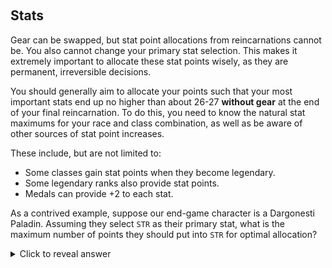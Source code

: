 &nbsp;
## Stats

Gear can be swapped, but stat point allocations from reincarnations cannot be. You also cannot change your primary stat selection. This makes it extremely important to allocate these stat points wisely, as they are permanent, irreversible decisions.

You should generally aim to allocate your points such that your most important stats end up no higher than about 26-27 **without gear** at the end of your final reincarnation. To do this, you need to know the natural stat maximums for your race and class combination, as well as be aware of other sources of stat point increases.

These include, but are not limited to:
- Some classes gain stat points when they become legendary.
- Some legendary ranks also provide stat points.
- Medals can provide +2 to each stat.

As a contrived example, suppose our end-game character is a Dargonesti Paladin. Assuming they select `STR` as their primary stat, what is the maximum number of points they should put into `STR` for optimal allocation?

<div markdown="1">
<details>
  <summary>Click to reveal answer</summary>
  
  - The maximum natural roll for a Dargonesti Paladin's `STR` is 19. 
  - Selecting it as their primary stat increases it to 20. 
  - They gain +2 from the Legendary Righteous Indignation rank, increasing it to 22.
  - They can also gain +2 from their medal, increasing it to 24.
  - Thus, they should allocate no more than about 2 or 3 points to `STR` (to end up at 26 or 27). They should never allocate more than 3.
</details>
</div>
